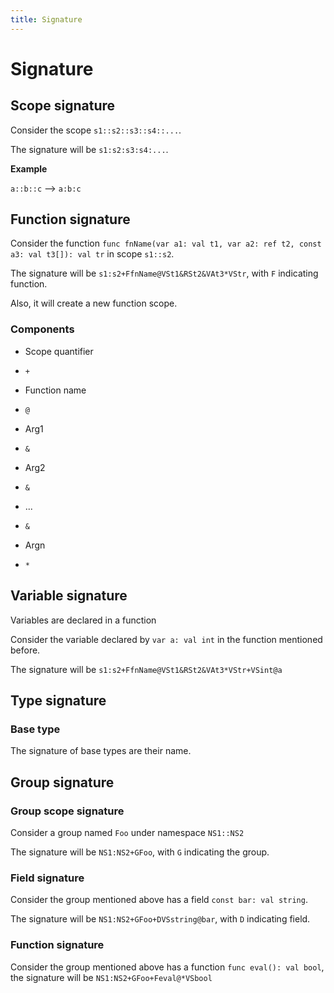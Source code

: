 ```yaml
---
title: Signature
---
```


# Signature

## Scope signature

Consider the scope `s1::s2::s3::s4::...`.

The signature will be `s1:s2:s3:s4:...`.

**Example**

`a::b::c` --> `a:b:c`

## Function signature

Consider the function `func fnName(var a1: val t1, var a2: ref t2, const a3: val t3[]): val tr` in scope `s1::s2`.

The signature will be `s1:s2+FfnName@VSt1&RSt2&VAt3*VStr`, with `F` indicating function.

Also, it will create a new function scope.

### Components

- Scope quantifier

- `+`

- Function name

- `@`

- Arg1

- `&`

- Arg2

- `&`

- ...

- `&`

- Argn

- `*`

## Variable signature

Variables are declared in a function

Consider the variable declared by `var a: val int` in the function mentioned before.

The signature will be `s1:s2+FfnName@VSt1&RSt2&VAt3*VStr+VSint@a`

## Type signature

### Base type

The signature of base types are their name.

## Group signature

### Group scope signature

Consider a group named `Foo` under namespace `NS1::NS2`

The signature will be `NS1:NS2+GFoo`, with `G` indicating the group.

### Field signature

Consider the group mentioned above has a field `const bar: val string`.

The signature will be `NS1:NS2+GFoo+DVSstring@bar`, with `D` indicating field.

### Function signature

Consider the group mentioned above has a function `func eval(): val bool`, the signature will be `NS1:NS2+GFoo+Feval@*VSbool`
